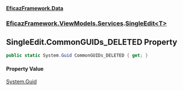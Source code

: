#### [EficazFramework.Data](EficazFrameworkData.md 'EficazFramework Data')
### [EficazFramework.ViewModels.Services](EficazFrameworkData.md#EficazFramework.ViewModels.Services 'EficazFramework.ViewModels.Services').[SingleEdit&lt;T&gt;](EficazFramework.ViewModels.Services/SingleEdit_T_.md 'EficazFramework.ViewModels.Services.SingleEdit<T>')

## SingleEdit<T>.CommonGUIDs_DELETED Property

```csharp
public static System.Guid CommonGUIDs_DELETED { get; }
```

#### Property Value
[System.Guid](https://docs.microsoft.com/en-us/dotnet/api/System.Guid 'System.Guid')